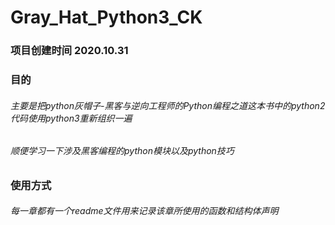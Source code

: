 # Gray_Hat_Python3_CK

### 项目创建时间 2020.10.31
### 目的
###### 主要是把python灰帽子-黑客与逆向工程师的Python编程之道这本书中的python2代码使用python3重新组织一遍
###### 顺便学习一下涉及黑客编程的python模块以及python技巧

### 使用方式
###### 每一章都有一个readme文件用来记录该章所使用的函数和结构体声明
